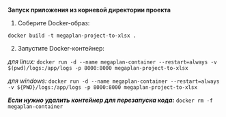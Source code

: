 **Запуск приложения из корневой директории проекта**
1. Соберите Docker-образ:

`docker build -t megaplan-project-to-xlsx .`

2. Запустите Docker-контейнер:

_для linux:_
`docker run -d --name megaplan-container --restart=always -v $(pwd)/logs:/app/logs -p 8000:8000 megaplan-project-to-xlsx`

_для windows:_
`docker run -d --name megaplan-container --restart=always -v ${PWD}/logs:/app/logs -p 8000:8000 megaplan-project-to-xlsx`

**_Если нужно удалить контейнер для перезапуска кода:_**
`docker rm -f megaplan-container`